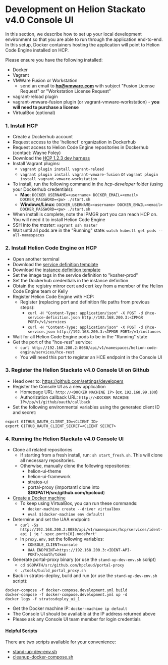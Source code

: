 # Development on Helion Stackato v4.0 Console UI
In this section, we describe how to set up your local development environment so that you are able to run through the application end-to-end. In this setup, Docker containers hosting the application will point to Helion Code Engine installed on HCP.

Please ensure you have the following installed:
- Docker
- Vagrant
- VMWare Fusion or Workstation
  - send an email to **hp@vmware.com** with subject "Fusion License Request" or "Workstation License Request"
- vagrant-reload plugin
- vagrant-vmware-fusion plugin (or vagrant-vmware-workstation) - **you will need to purchase a license**
- VirtualBox (optional)

### <a id="install-hcp"></a>1. Install HCP
- Create a Dockerhub account
- Request access to the 'helioncf' organization in Dockerhub
- Request access to Helion Code Engine repositories in Dockerhub (contact: Wayne Foley)
- Download the [HCP 1.2.3 dev harness](https://s3-us-west-2.amazonaws.com/hcp-concourse/hcp-developer-1.2.3%2Bmaster.dd447a0.20160615085128.tar.gz)
- Install Vagrant plugins:
  - `vagrant plugin install vagrant-reload`
  - `vagrant plugin install vagrant-vmware-fusion` or `vagrant plugin install vagrant-vmware-workstation`
- To install, run the following command in the *hcp-developer* folder (using your Dockerhub credentials):
  - **Mac**: `DOCKER_USERNAME=<username> DOCKER_EMAIL=<email> DOCKER_PASSWORD=<pw> ./start.sh`
  - **Windows/Linux**: `DOCKER_USERNAME=<username> DOCKER_EMAIL=<email> DOCKER_PASSWORD=<pw> ./start.sh`
- When install is complete, note the IPMGR port you can reach HCP on. You will need it to install Helion Code Engine
- SSH into the *master*: `vagrant ssh master`
- Wait until all pods are in the "Running" state: `watch kubectl get pods --all-namespaces`

### <a id="install-hce"></a>2. Install Helion Code Engine on HCP
- Open another terminal
- Download the [service definition template](https://github.com/hpcloud/code-engine/blob/master/ucp/definition/hce-service-definition.json.template)
- Download the [instance definition template](https://github.com/hpcloud/code-engine/blob/master/ucp/instance/hce-service.json.template)
- Set the image tags in the service definition to "kosher-prod"
- Set the Dockerhub credentials in the instance definition
- Obtain the registry mirror cert and cert key from a member of the Helion Code Engine team or Kelly
- Register Helion Code Engine with HCP:
  - Register (replacing port and definition file paths from previous steps):
    - `curl -H "Content-Type: application/json" -X POST -d @hce-service-definition.json http://192.168.200.3:<IPMGR PORT>/v1/services`
    - `curl -H "Content-Type: application/json" -X POST -d @hce-service.json http://192.168.200.3:<IPMGR PORT>/v1/instances`
- Wait for all Helion Code Engine pods to be in the "Running" state
- Get the port of the "hce-rest" service:
  - `curl http://192.168.200.2:8080/api/v1/namespaces/helion-code-engine/services/hce-rest`
  - You will need this port to register an HCE endpoint in the Console UI

### <a id="register-ui"></a>3. Register the Helion Stackato v4.0 Console UI on Github
- Head over to: https://github.com/settings/developers
- Register the Console UI as a new application
  - Homepage URL: `http://<DOCKER MACHINE IP>` (ex. `192.168.99.100`)
  - Authorization callback URL: `http://<DOCKER MACHINE IP>/pp/v1/github/oauth/callback`
- Set the following environmental variables using the generated client ID and secret:
```
export GITHUB_OAUTH_CLIENT_ID=<CLIENT ID>
export GITHUB_OAUTH_CLIENT_SECRET=<CLIENT SECRET>
```

### <a id="running-ui"></a>4. Running the Helion Stackato v4.0 Console UI
- Clone all related repositories
  - If starting from a fresh install, run: `sh start_fresh.sh`. This will clone all necessary repositories.
  - Otherwise, manually clone the following repositories:
    - helion-ui-theme
    - helion-ui-framework
    - stratos-ui
    - portal-proxy (important! clone into **$GOPATH/src/github.com/hpcloud**)
- [Create a Docker machine](create_docker_machine.md)
  - To keep using VirtualBox, you can run these commands:
    - `docker-machine create --driver virtualbox`
    - `eval $(docker-machine env default)`
- Determine and set the UAA endpoint:
  - `curl -Ss http://192.168.200.2:8080/api/v1/namespaces/hcp/services/ident-api | jq '.spec.ports[0].nodePort'`
  - In `proxy.env`, set the following variables:
    - `CONSOLE_CLIENT=console`
    - `UAA_ENDPOINT=https://192.168.200.3:<IDENT-API-PORT>/oauth/token`
- Generate portal-proxy binary (or use the `stand-up-dev-env.sh` script)
  - `cd $GOPATH/src/github.com/hpcloud/portal-proxy`
  - `./tools/build_portal_proxy.sh`
- Back in stratos-deploy, build and run (or use the `stand-up-dev-env.sh` script):
```
docker-compose -f docker-compose.development.yml build
docker-compose -f docker-compose.development.yml up -d
docker logs -f stratosdeploy_ui_1
```
- Get the Docker machine IP: `docker-machine ip default`
- The Console UI should be available at the IP address returned above
- Please ask any Console UI team member for login credentials

#### Helpful Scripts
There are two scripts available for your convenience:
- [stand-up-dev-env.sh](../stand-up-dev-env.sh)
- [cleanup-docker-compose.sh](../cleanup-docker-compose.sh)
